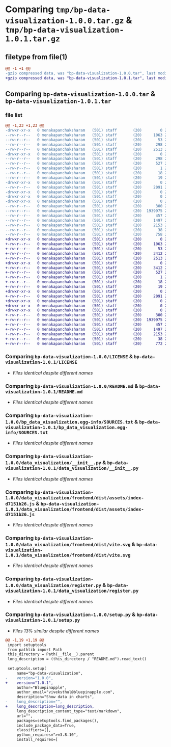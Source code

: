# Comparing `tmp/bp-data-visualization-1.0.0.tar.gz` & `tmp/bp-data-visualization-1.0.1.tar.gz`

## filetype from file(1)

```diff
@@ -1 +1 @@
-gzip compressed data, was "bp-data-visualization-1.0.0.tar", last modified: Wed May  3 12:04:25 2023, max compression
+gzip compressed data, was "bp-data-visualization-1.0.1.tar", last modified: Wed May  3 12:06:01 2023, max compression
```

## Comparing `bp-data-visualization-1.0.0.tar` & `bp-data-visualization-1.0.1.tar`

### file list

```diff
@@ -1,23 +1,23 @@
-drwxr-xr-x   0 menakapanchaksharam   (501) staff       (20)        0 2023-05-03 12:04:25.579542 bp-data-visualization-1.0.0/
--rw-r--r--   0 menakapanchaksharam   (501) staff       (20)     1063 2023-04-19 06:01:44.000000 bp-data-visualization-1.0.0/LICENSE
--rw-r--r--   0 menakapanchaksharam   (501) staff       (20)       53 2023-04-19 06:01:44.000000 bp-data-visualization-1.0.0/MANIFEST.in
--rw-r--r--   0 menakapanchaksharam   (501) staff       (20)      298 2023-05-03 12:04:25.579249 bp-data-visualization-1.0.0/PKG-INFO
--rw-r--r--   0 menakapanchaksharam   (501) staff       (20)     2513 2023-05-03 11:37:39.000000 bp-data-visualization-1.0.0/README.md
-drwxr-xr-x   0 menakapanchaksharam   (501) staff       (20)        0 2023-05-03 12:04:25.572816 bp-data-visualization-1.0.0/bp_data_visualization.egg-info/
--rw-r--r--   0 menakapanchaksharam   (501) staff       (20)      298 2023-05-03 12:04:25.000000 bp-data-visualization-1.0.0/bp_data_visualization.egg-info/PKG-INFO
--rw-r--r--   0 menakapanchaksharam   (501) staff       (20)      527 2023-05-03 12:04:25.000000 bp-data-visualization-1.0.0/bp_data_visualization.egg-info/SOURCES.txt
--rw-r--r--   0 menakapanchaksharam   (501) staff       (20)        1 2023-05-03 12:04:25.000000 bp-data-visualization-1.0.0/bp_data_visualization.egg-info/dependency_links.txt
--rw-r--r--   0 menakapanchaksharam   (501) staff       (20)       18 2023-05-03 12:04:25.000000 bp-data-visualization-1.0.0/bp_data_visualization.egg-info/requires.txt
--rw-r--r--   0 menakapanchaksharam   (501) staff       (20)       19 2023-05-03 12:04:25.000000 bp-data-visualization-1.0.0/bp_data_visualization.egg-info/top_level.txt
-drwxr-xr-x   0 menakapanchaksharam   (501) staff       (20)        0 2023-05-03 12:04:25.573560 bp-data-visualization-1.0.0/data_visualization/
--rw-r--r--   0 menakapanchaksharam   (501) staff       (20)     2091 2023-04-24 10:01:27.000000 bp-data-visualization-1.0.0/data_visualization/__init__.py
-drwxr-xr-x   0 menakapanchaksharam   (501) staff       (20)        0 2023-05-03 12:04:25.569889 bp-data-visualization-1.0.0/data_visualization/frontend/
-drwxr-xr-x   0 menakapanchaksharam   (501) staff       (20)        0 2023-05-03 12:04:25.574694 bp-data-visualization-1.0.0/data_visualization/frontend/dist/
-drwxr-xr-x   0 menakapanchaksharam   (501) staff       (20)        0 2023-05-03 12:04:25.576026 bp-data-visualization-1.0.0/data_visualization/frontend/dist/assets/
--rw-r--r--   0 menakapanchaksharam   (501) staff       (20)      300 2023-04-24 09:58:58.000000 bp-data-visualization-1.0.0/data_visualization/frontend/dist/assets/index-d081bea5.css
--rw-r--r--   0 menakapanchaksharam   (501) staff       (20)  1939975 2023-04-24 09:58:58.000000 bp-data-visualization-1.0.0/data_visualization/frontend/dist/assets/index-d7151b26.js
--rw-r--r--   0 menakapanchaksharam   (501) staff       (20)      457 2023-04-24 09:59:08.000000 bp-data-visualization-1.0.0/data_visualization/frontend/dist/index.html
--rw-r--r--   0 menakapanchaksharam   (501) staff       (20)     1497 2023-04-24 09:58:57.000000 bp-data-visualization-1.0.0/data_visualization/frontend/dist/vite.svg
--rw-r--r--   0 menakapanchaksharam   (501) staff       (20)     2153 2023-04-19 06:01:44.000000 bp-data-visualization-1.0.0/data_visualization/register.py
--rw-r--r--   0 menakapanchaksharam   (501) staff       (20)       38 2023-05-03 12:04:25.579658 bp-data-visualization-1.0.0/setup.cfg
--rw-r--r--   0 menakapanchaksharam   (501) staff       (20)      758 2023-05-03 12:04:22.000000 bp-data-visualization-1.0.0/setup.py
+drwxr-xr-x   0 menakapanchaksharam   (501) staff       (20)        0 2023-05-03 12:06:01.922477 bp-data-visualization-1.0.1/
+-rw-r--r--   0 menakapanchaksharam   (501) staff       (20)     1063 2023-04-19 06:01:44.000000 bp-data-visualization-1.0.1/LICENSE
+-rw-r--r--   0 menakapanchaksharam   (501) staff       (20)       53 2023-04-19 06:01:44.000000 bp-data-visualization-1.0.1/MANIFEST.in
+-rw-r--r--   0 menakapanchaksharam   (501) staff       (20)     3412 2023-05-03 12:06:01.922167 bp-data-visualization-1.0.1/PKG-INFO
+-rw-r--r--   0 menakapanchaksharam   (501) staff       (20)     2513 2023-05-03 11:37:39.000000 bp-data-visualization-1.0.1/README.md
+drwxr-xr-x   0 menakapanchaksharam   (501) staff       (20)        0 2023-05-03 12:06:01.916174 bp-data-visualization-1.0.1/bp_data_visualization.egg-info/
+-rw-r--r--   0 menakapanchaksharam   (501) staff       (20)     3412 2023-05-03 12:06:01.000000 bp-data-visualization-1.0.1/bp_data_visualization.egg-info/PKG-INFO
+-rw-r--r--   0 menakapanchaksharam   (501) staff       (20)      527 2023-05-03 12:06:01.000000 bp-data-visualization-1.0.1/bp_data_visualization.egg-info/SOURCES.txt
+-rw-r--r--   0 menakapanchaksharam   (501) staff       (20)        1 2023-05-03 12:06:01.000000 bp-data-visualization-1.0.1/bp_data_visualization.egg-info/dependency_links.txt
+-rw-r--r--   0 menakapanchaksharam   (501) staff       (20)       18 2023-05-03 12:06:01.000000 bp-data-visualization-1.0.1/bp_data_visualization.egg-info/requires.txt
+-rw-r--r--   0 menakapanchaksharam   (501) staff       (20)       19 2023-05-03 12:06:01.000000 bp-data-visualization-1.0.1/bp_data_visualization.egg-info/top_level.txt
+drwxr-xr-x   0 menakapanchaksharam   (501) staff       (20)        0 2023-05-03 12:06:01.917030 bp-data-visualization-1.0.1/data_visualization/
+-rw-r--r--   0 menakapanchaksharam   (501) staff       (20)     2091 2023-04-24 10:01:27.000000 bp-data-visualization-1.0.1/data_visualization/__init__.py
+drwxr-xr-x   0 menakapanchaksharam   (501) staff       (20)        0 2023-05-03 12:06:01.912552 bp-data-visualization-1.0.1/data_visualization/frontend/
+drwxr-xr-x   0 menakapanchaksharam   (501) staff       (20)        0 2023-05-03 12:06:01.917927 bp-data-visualization-1.0.1/data_visualization/frontend/dist/
+drwxr-xr-x   0 menakapanchaksharam   (501) staff       (20)        0 2023-05-03 12:06:01.918870 bp-data-visualization-1.0.1/data_visualization/frontend/dist/assets/
+-rw-r--r--   0 menakapanchaksharam   (501) staff       (20)      300 2023-04-24 09:58:58.000000 bp-data-visualization-1.0.1/data_visualization/frontend/dist/assets/index-d081bea5.css
+-rw-r--r--   0 menakapanchaksharam   (501) staff       (20)  1939975 2023-04-24 09:58:58.000000 bp-data-visualization-1.0.1/data_visualization/frontend/dist/assets/index-d7151b26.js
+-rw-r--r--   0 menakapanchaksharam   (501) staff       (20)      457 2023-04-24 09:59:08.000000 bp-data-visualization-1.0.1/data_visualization/frontend/dist/index.html
+-rw-r--r--   0 menakapanchaksharam   (501) staff       (20)     1497 2023-04-24 09:58:57.000000 bp-data-visualization-1.0.1/data_visualization/frontend/dist/vite.svg
+-rw-r--r--   0 menakapanchaksharam   (501) staff       (20)     2153 2023-04-19 06:01:44.000000 bp-data-visualization-1.0.1/data_visualization/register.py
+-rw-r--r--   0 menakapanchaksharam   (501) staff       (20)       38 2023-05-03 12:06:01.922633 bp-data-visualization-1.0.1/setup.cfg
+-rw-r--r--   0 menakapanchaksharam   (501) staff       (20)      772 2023-05-03 12:05:59.000000 bp-data-visualization-1.0.1/setup.py
```

### Comparing `bp-data-visualization-1.0.0/LICENSE` & `bp-data-visualization-1.0.1/LICENSE`

 * *Files identical despite different names*

### Comparing `bp-data-visualization-1.0.0/README.md` & `bp-data-visualization-1.0.1/README.md`

 * *Files identical despite different names*

### Comparing `bp-data-visualization-1.0.0/bp_data_visualization.egg-info/SOURCES.txt` & `bp-data-visualization-1.0.1/bp_data_visualization.egg-info/SOURCES.txt`

 * *Files identical despite different names*

### Comparing `bp-data-visualization-1.0.0/data_visualization/__init__.py` & `bp-data-visualization-1.0.1/data_visualization/__init__.py`

 * *Files identical despite different names*

### Comparing `bp-data-visualization-1.0.0/data_visualization/frontend/dist/assets/index-d7151b26.js` & `bp-data-visualization-1.0.1/data_visualization/frontend/dist/assets/index-d7151b26.js`

 * *Files identical despite different names*

### Comparing `bp-data-visualization-1.0.0/data_visualization/frontend/dist/vite.svg` & `bp-data-visualization-1.0.1/data_visualization/frontend/dist/vite.svg`

 * *Files identical despite different names*

### Comparing `bp-data-visualization-1.0.0/data_visualization/register.py` & `bp-data-visualization-1.0.1/data_visualization/register.py`

 * *Files identical despite different names*

### Comparing `bp-data-visualization-1.0.0/setup.py` & `bp-data-visualization-1.0.1/setup.py`

 * *Files 13% similar despite different names*

```diff
@@ -1,19 +1,19 @@
 import setuptools
 from pathlib import Path
 this_directory = Path(__file__).parent
 long_description = (this_directory / "README.md").read_text()
 
 setuptools.setup(
     name="bp-data-visualization",
-    version="1.0.0",
+    version="1.0.1",
     author="Bluepinapple",
     author_email="viveksthul@bluepinapple.com",
     description="Show data in charts",
-    long_description="",
+    long_description=long_description,
     long_description_content_type="text/markdown",
     url="",
     packages=setuptools.find_packages(),
     include_package_data=True,
     classifiers=[],
     python_requires=">=3.8.10",
     install_requires=[
```

